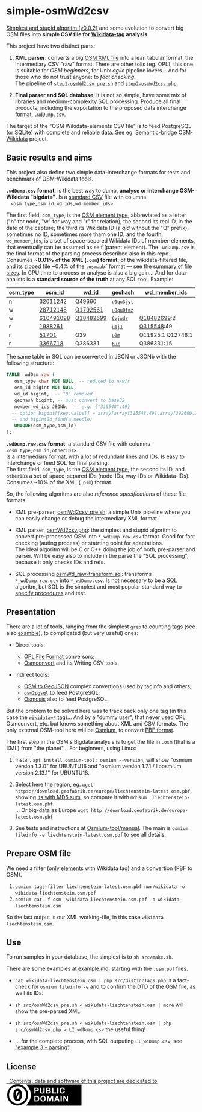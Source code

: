 # simple-osmWd2csv

[Simplest and stupid algoritm (v0.0.2)](https://github.com/OSMBrasil/simple-osmWd2csv/tree/v0.0.2) and some evolution to convert big OSM files into **simple CSV file for [Wikidata-tag](https://wiki.openstreetmap.org/wiki/Key:wikidata) analysis**.

This project have two distinct parts:

1. **XML parser**: converts a big [OSM XML file](https://wiki.openstreetmap.org/wiki/OSM_XML) into a lean tabular format, the intermediary CSV "raw" format. There are other tolls (eg. OPL), this one is suitable for *OSM beginners*, for Unix *agile* pipeline lovers... And for those who do not trust anyone: to *fact checking*.<br/> The pipeline of [`step1-osmWd2csv_pre.sh`](src/step1-osmWd2csv_pre.sh) and [`step2-osmWd2csv.php`](src/step2-osmWd2csv.php).

2. **Final parser and SQL database**. It is not so simple, have some mix of libraries and medium-complexity SQL processing. Produce all final products, including the exportation to the proposed data interchange format, `.wdDump.csv`.

The target of the "OSM Wikidata-elements CSV file" is to feed PostgreSQL (or SQLite) with complete and reliable data. See eg. [Semantic-bridge OSM-Wikidata](https://github.com/OSMBrasil/semantic-bridge) project.

## Basic results and aims

This project also define two simple data-interchange formats for tests and benchmark of OSM-Wikidata tools.

**`.wdDump.csv` format**: is the best way to dump, **analyse or interchange OSM-Wikidata "bigdata"**. Is a [standard CSV](https://en.wikipedia.org/wiki/Comma-separated_values) file with columns <br/> &nbsp;&nbsp; `<osm_type,osm_id,wd_ids,wd_member_ids>`.

The first field, `osm_type`, is the  [OSM element type](https://wiki.openstreetmap.org/wiki/Elements), abbreviated as a letter ("n" for node, "w" for way and "r" for relation); the second its real ID, in the date of the capture; the third its Wikidata ID (a *qid* without the "Q" prefix), sometimes no ID, sometimes more tham one ID; and the fourth, `wd_member_ids`, is a set of space-separed Wikidata IDs of member-elements, that eventually can be assumed as self (parent element). The `.wdDump.csv` is the final format of the parsing process described also in this repo. <br/>Consumes **~0.01% of the XML (`.osm`) format**,  of the wikidata-filtered file, and its zipped file ~0.4% of the  `.osm.pbf` format &mdash; see the [summary of file sizes](example.md).  In CPU time to process or analyse is also a big gain... And for data-analists is a **standard source of the truth** at any SQL tool. Example:

osm_type	|osm_id	|wd_id|geohash|wd_member_ids
----------|-------|------|-----|-------
n	|[32011242](https://www.openstreetmap.org/node/32011242)	|[Q49660](http://wikidata.org/entity/Q49660)| [`u0qu3jyt`](http://geohash.org/u0qu3jyt) |
w	|[28712148](https://www.openstreetmap.org/way/28712148)	|[Q1792561](http://wikidata.org/entity/Q1792561)| [`u0qu0tmz`](http://geohash.org/u0qu0tmz)|
w	|[610491098](https://www.openstreetmap.org/way/610491098)	|[Q18482699](http://wikidata.org/entity/Q18482699)|[`6vjwdr`](http://geohash.org/6vjwdr) | [Q18482699](http://wikidata.org/entity/Q18482699):2
r	|[1988261](https://www.openstreetmap.org/relation/1988261)	|        |[`u1j1`](http://geohash.org/u1j1) |[Q315548](http://wikidata.org/entity/Q315548):49
r	|[51701](https://www.openstreetmap.org/relation/51701)	|  Q39	|[`u0m`](http://geohash.org/u0m) |Q11925:1 Q12746:1
r	|[3366718](https://www.openstreetmap.org/relation/3366718)	|  Q386331	|[`6ur`](http://geohash.org/6ur)| Q386331:15

The same table in SQL can be converted in JSON or JSONb with the following structure:

```sql
TABLE  wdOsm.raw (
   osm_type char NOT NULL, -- reduced to n/w/r
   osm_id bigint NOT NULL,
   wd_id bigint,  -- "Q" removed
   geohash bigint, -- must convert to base32
   member_wd_ids JSONb,  -- e.g. {"315548":49}
  -- option bigint[[key,value]] = array[array[315548,49],array[392600,2]]
  -- and bigint2d_find(a,needle)
   UNIQUE(osm_type,osm_id)
);
```

**`.wdDump.raw.csv` format**: a standard CSV file with columns `<osm_type,osm_id,otherIDs>`.  <br/>Is a intermediary format, with a lot of redundant lines and IDs. Is easy to interchange or feed SQL for final parsing.<br/>The first field, `osm_type`, is the  [OSM element type](https://wiki.openstreetmap.org/wiki/Elements), the second its ID, and `otherIDs` a set of space-separed IDs (node-IDs, way-IDs or Wikidata-IDs).<br/>Consumes ~10% of the XML (`.osm`) format.

So, the following algoritms are also *reference specifications*  of these file formats:

* XML pre-parser, [osmWd2csv_pre.sh](src/osmWd2csv_pre.sh): a simple Unix pipeline where you can easily change or  debug the intermediary XML format.

* XML parser, [osmWd2csv.php](src/osmWd2csv.php): the simplest and stupid algoritm to convert pre-processed OSM into `*_wdDump.raw.csv` format. Good for fact checking (auting process) or statrting point for adaptations.<br/>The ideal algoritm will be C or C++ doing the job of both, pre-parser and parser. Will be easy also to include in the parse the "SQL processing", because it only checks IDs and  refs.

* SQL processing [osmWd_raw-transform.sql](src/osmWd_raw-transform.sql): transforms `*_wdDump.raw.csv` into `*_wdDump.csv`. Is not necessary to be a SQL algoritm, but SQL is the  simplest and most popular standard way to [specify procedures](https://en.wikipedia.org/wiki/Formal_specification) and test.

## Presentation

There are a lot of tools, ranging from the simplest `grep` to counting tags (see also [example](example.md#example-0---grep)), to complicated (but very useful) ones:

* Direct tools:
   * [OPL File Format](https://osmcode.org/opl-file-format) conversors;
   * [Osmconvert](https://wiki.openstreetmap.org/wiki/Osmconvert#Writing_CSV_Files) and its Writing CSV tools.

* Indirect tools:
   * [OSM to GeoJSON](https://github.com/tyrasd/osmtogeojson) complex convertions used by taginfo and others;
   * [`osm2pgsql`](https://wiki.openstreetmap.org/wiki/Osm2pgsql) to feed PostgreSQL;
   * [Osmosis](https://wiki.openstreetmap.org/wiki/Osmosis) also to feed PostgreSQL.

But the problem to be solved here was to track back only one tag (in this case the [`wikidata=*` tag](https://wiki.openstreetmap.org/wiki/Wikidata))...
And by a "dummy user", that never used OPL, Osmconvert, etc. but knows something about XML and CSV formats.
The only external OSM-tool here will be [Osmium](https://osmcode.org/osmium-tool/), to convert [PBF format](https://wiki.openstreetmap.org/wiki/PBF_Format).

The first step in the OSM's Bigdata analysis is to get the file in `.osm` (that is a XML) from "the planet"... For beginners, using Linux:

1. Install. `apt install osmium-tool; osmium --version`, will show "osmium version 1.3.0" for UBUNTU16 and "osmium version 1.7.1 / libosmium version 2.13.1" for UBUNTU18.

2. [Select here the region](http://download.geofabrik.de/), eg. `wget  https://download.geofabrik.de/europe/liechtenstein-latest.osm.pbf`, showing [its with MD5 sum](https://download.geofabrik.de/europe/liechtenstein.html), so compare it with `md5sum  liechtenstein-latest.osm.pbf`.
 <br/>... Or big-data as Europe `wget http://download.geofabrik.de/europe-latest.osm.pbf`

3. See tests and instructions at [Osmium-tool/manual](https://osmcode.org/osmium-tool/manual.html#installation). The main is `osmium fileinfo -e liechtenstein-latest.osm.pbf` to see all details.

## Prepare OSM file

We need a filter (only [elements](https://wiki.openstreetmap.org/wiki/Elements) with Wikidata tag) and a convertion (PBF to OSM).

1. `osmium tags-filter liechtenstein-latest.osm.pbf nwr/wikidata -o wikidata-liechtenstein.osm.pbf`
2. `osmium cat -f osm  wikidata-liechtenstein.osm.pbf -o wikidata-liechtenstein.osm`

So the last output is our XML working-file, in this case `wikidata-liechtenstein.osm`.

## Use

To run samples in your database, the simplest is to `sh src/make.sh`.

There are some examples at [example.md](example.md), starting with the `.osm.pbf` files.

* `cat wikidata-liechtenstein.osm | php src/distincTags.php` is a fact-check for `osmium fileinfo -e`  and to confirm the [DTD](https://en.wikipedia.org/wiki/Document_type_definition) of the OSM file, as well its IDs.

* `sh src/osmWd2csv_pre.sh < wikidata-liechtenstein.osm | more` will show the pre-parsed XML.  

* `sh src/osmWd2csv_pre.sh < wikidata-liechtenstein.osm | php src/osmWd2csv.php > LI_wdDump.csv` the useful thing!

* ... for the complete process, with SQL outputing `LI_wdDump.csv`, see ["example 3 - parsing"](example.md#example-3---parsing).

## License

[&#160; Contents, data and software of this project are dedicated to<br/> ![](assets/CC0-logo-200px.png) ](LICENSE.md)
